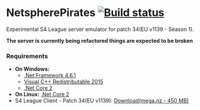 # NetspherePirates [![Build status](https://ci.appveyor.com/api/projects/status/xih9n36ar655rayl/branch/dev?svg=true)](https://ci.appveyor.com/project/wtfblub/netspherepirates/branch/dev)
Experimental S4 League server emulator for patch 34(EU v1139 - Season 1).

**The server is currently being refactored things are expected to be broken**

### Requirements
* **On Windows:**
  * [.Net Framework 4.6.1](https://www.microsoft.com/en-us/download/details.aspx?id=49981)
  * [Visual C++ Redistributable 2015](https://www.microsoft.com/en-us/download/details.aspx?id=48145)
  * [.Net Core 2](https://www.microsoft.com/net/core)
* **On Linux:** [.Net Core 2](https://www.microsoft.com/net/core)
* S4 League Client - Patch 34(EU v1139): [Download(mega.nz - 450 MB)](https://mega.nz/#!yYMGFYiZ!NTbARFyS8EVjItp1nNTZD9-0WJDO2uK_08ajWoTaUwo)
